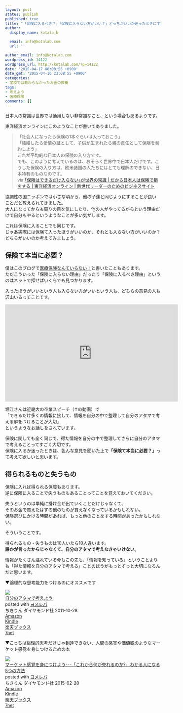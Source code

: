 ```yaml
---
layout: post
status: publish
published: true
title: "「保険に入るべき？」「保険に入らない方がいい？」どっちがいいか迷ったときにするべきこと"
author:
  display_name: kotala_b

  email: info@kotalab.com
  url: ''

author_email: info@kotalab.com
wordpress_id: 14122
wordpress_url: http://kotalab.com/?p=14122
date: '2015-04-17 08:08:55 +0900'
date_gmt: '2015-04-16 23:08:55 +0900'
categories:
- 学校では教わらなかったお金の教養
tags:
- 考えよう
- 医療保険
comments: []
---
```

<p>日本人の常識は世界では通用しない非常識なこと、という場合もあるようです。</p>
<p>東洋経済オンラインにこのようなことが書いてありました。</p>
<blockquote><p>「社会人になったら保険の1本ぐらいは入っておこう」<br />
「結婚したら愛情の証として、子供が生まれたら親の責任として保険を契約しよう」<br />
これが平均的な日本人の保険の入り方です。<br />
でも、このように考えているのは、おそらく世界中で日本人だけです。こうした保険の入り方は、欧米諸国の人たちにはとても理解のできない、日本特有のものなのです。<br />
via:<a href="http://toyokeizai.net/articles/-/66257" target="_blank">｢保険はできるだけ入らない｣が世界の常識 | だから日本人は保険で損をする | 東洋経済オンライン | 新世代リーダーのためのビジネスサイト</a>
</p></blockquote>
<p>協調性の国ニッポンでは小さな頃から、他の子達と同じようにすることが良いことだと教えられてきました。<br />
大人になってからも周りの目を気にしたり、他の人がやってるからという理由だけで自分もやるというようなことが多い気がします。</p>
<p>これは保険に入ることでも同じです。<br />
じゃあ実際には保険て入ったほうがいいのか、それとも入らない方がいいのか？<br />
どちらがいいのか考えてみましょう。<br />
<!--more--></p>
<h2>保険て本当に必要？</h2>
<p>僕はこのブログで<a href="http://kotalab.com/no-insurance" target="_blank">医療保険なんていらない！</a>と書いたこともあります。<br />
ただこういった「保険に入らない理由」だったり「保険に入るべき理由」というのはネットで探せばいくらでも見つかります。</p>
<p>入ったほうがいいという人も入らない方がいいという人も、どちらの意見の人も沢山いるってことです。</p>
<div class="video-container"><iframe width="560" height="315" src="https://www.youtube.com/embed/2DTyHAHaNMw" frameborder="0" allowfullscreen></iframe></div>
<p>堀江さんは近畿大の卒業スピーチ（&uarr;の動画）で<br />
「できるだけ多くの情報に接して、情報を自分の中で整理して自分のアタマで考える癖をつけることが大切」<br />
というようなお話しをされています。</p>
<p><span class="b">保険に関しても全く同じで、得た情報を自分の中で整理してさらに自分のアタマで考えることってすごく大切です。</span><br />
保険に入るか迷ったときは、色んな意見を聞いた上で<strong>「保険て本当に必要？」</strong>って考えて欲しいと思います。</p>
<h2>得られるものと失うもの</h2>
<p>保険に入れば得られる保障もあります。<br />
逆に保険に入ることで失うものもあることってことを覚えておいてください。</p>
<p>失うというのは単純に掛け金が出ていくことだけじゃなくて、<br />
そのお金で買えたはずの他のものが買えなくなっているかもしれない。<br />
保険選びにかける時間があれば、もっと他のことをする時間があったかもしれない。</p>
<p>そういうことです。</p>
<p>得られるもの・失うものは10人いたら10人違います。<br />
<strong>誰かが言ったからじゃなくて、自分のアタマで考えなきゃいけない。</strong></p>
<p>情報がたくさん溢れている今もこの先も、「情報を知っている」ということよりも「得た情報を自分のアタマで考える」ことのほうがもっとずっと大切になるんだと思います。</p>
<p>▼論理的な思考能力をつけるのにオススメです</p>
<div class="booklink-box">
<div class="booklink-image"><a href="http://www.amazon.co.jp/exec/obidos/asin/4478017034/same-22/" rel="nofollow" target="_blank"><img src="http://ecx.images-amazon.com/images/I/51-9XYcXd8L._SL160_.jpg" style="border: none;" /></a></div>
<div class="booklink-info">
<div class="booklink-name"><a href="http://www.amazon.co.jp/exec/obidos/asin/4478017034/same-22/" rel="nofollow" target="_blank">自分のアタマで考えよう</a>
<div class="booklink-powered-date">posted with <a href="http://yomereba.com" rel="nofollow" target="_blank">ヨメレバ</a></div>
</div>
<div class="booklink-detail">ちきりん ダイヤモンド社 2011-10-28    </div>
<div class="booklink-link2">
<div class="shoplinkamazon"><a href="http://www.amazon.co.jp/exec/obidos/asin/4478017034/same-22/" rel="nofollow" target="_blank">Amazon</a></div>
<div class="shoplinkkindle"><a href="http://www.amazon.co.jp/exec/obidos/ASIN/B0081WMC6O/same-22/" rel="nofollow" target="_blank">Kindle</a></div>
<div class="shoplinkrakuten"><a href="http://c.af.moshimo.com/af/c/click?a_id=374939&p_id=56&pc_id=56&pl_id=637&s_v=b5Rz2P0601xu&url=http%3A%2F%2Fbooks.rakuten.co.jp%2Frb%2F11369129%2F" rel="nofollow" target="_blank">楽天ブックス</a><img src="http://i.af.moshimo.com/af/i/impression?a_id=374939&p_id=56&pc_id=56&pl_id=637" width="1" height="1" style="border:none;"></div>
<div class="shoplinkseven"><a href="http://ck.jp.ap.valuecommerce.com/servlet/referral?sid=2967684&pid=881104827&vc_url=http%3A%2F%2Fwww.7netshopping.jp%2Fbooks%2Fsearch_result%2F%3Fctgy%3Dbooks%26code%3D4478017034" target="_blank">7net</a><img src="http://atq.ad.valuecommerce.com/servlet/atq/gifbanner?sid=2967684&pid=881104827" height="1" width="1" border="0"></div>
</p></div>
</div>
<div class="booklink-footer"></div>
</div>
<p>▼こっちは論理的思考だけじゃ到達できない、人間の感覚や価値観のようなマーケット感覚を身につけるための本</p>
<div class="booklink-box">
<div class="booklink-image"><a href="http://www.amazon.co.jp/exec/obidos/asin/4478064784/same-22/" rel="nofollow" target="_blank"><img src="http://ecx.images-amazon.com/images/I/51GLVSqdPLL._SL160_.jpg" style="border: none;" /></a></div>
<div class="booklink-info">
<div class="booklink-name"><a href="http://www.amazon.co.jp/exec/obidos/asin/4478064784/same-22/" rel="nofollow" target="_blank">マーケット感覚を身につけよう---「これから何が売れるのか?」わかる人になる5つの方法</a>
<div class="booklink-powered-date">posted with <a href="http://yomereba.com" rel="nofollow" target="_blank">ヨメレバ</a></div>
</div>
<div class="booklink-detail">ちきりん ダイヤモンド社 2015-02-20    </div>
<div class="booklink-link2">
<div class="shoplinkamazon"><a href="http://www.amazon.co.jp/exec/obidos/asin/4478064784/same-22/" rel="nofollow" target="_blank">Amazon</a></div>
<div class="shoplinkkindle"><a href="http://www.amazon.co.jp/exec/obidos/ASIN/B00TPC8JXE/same-22/" rel="nofollow" target="_blank">Kindle</a></div>
<div class="shoplinkrakuten"><a href="http://c.af.moshimo.com/af/c/click?a_id=374939&p_id=56&pc_id=56&pl_id=637&s_v=b5Rz2P0601xu&url=http%3A%2F%2Fbooks.rakuten.co.jp%2Frb%2F13092091%2F" rel="nofollow" target="_blank">楽天ブックス</a><img src="http://i.af.moshimo.com/af/i/impression?a_id=374939&p_id=56&pc_id=56&pl_id=637" width="1" height="1" style="border:none;"></div>
<div class="shoplinkseven"><a href="http://ck.jp.ap.valuecommerce.com/servlet/referral?sid=2967684&pid=881104827&vc_url=http%3A%2F%2Fwww.7netshopping.jp%2Fbooks%2Fsearch_result%2F%3Fctgy%3Dbooks%26code%3D4478064784" target="_blank">7net</a><img src="http://atq.ad.valuecommerce.com/servlet/atq/gifbanner?sid=2967684&pid=881104827" height="1" width="1" border="0"></div>
</p></div>
</div>
<div class="booklink-footer"></div>
</div>
